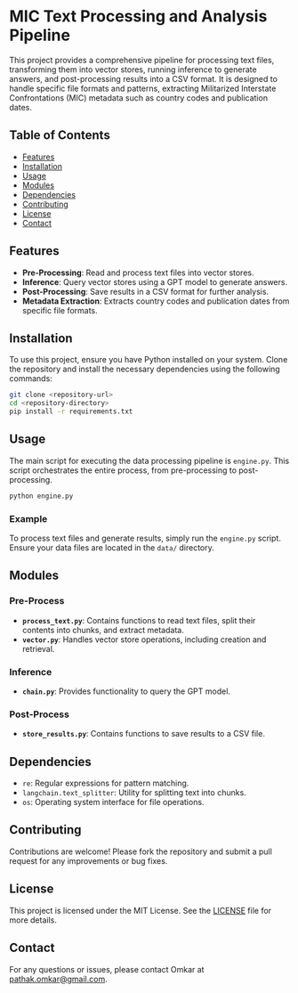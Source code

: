 # MIC Text Processing and Analysis Pipeline

This project provides a comprehensive pipeline for processing text files, transforming them into vector stores, running inference to generate answers, and post-processing results into a CSV format. It is designed to handle specific file formats and patterns, extracting Militarized Interstate Confrontations (MIC) metadata such as country codes and publication dates.

## Table of Contents

- [Features](#features)
- [Installation](#installation)
- [Usage](#usage)
- [Modules](#modules)
- [Dependencies](#dependencies)
- [Contributing](#contributing)
- [License](#license)
- [Contact](#contact)

## Features

- **Pre-Processing**: Read and process text files into vector stores.
- **Inference**: Query vector stores using a GPT model to generate answers.
- **Post-Processing**: Save results in a CSV format for further analysis.
- **Metadata Extraction**: Extracts country codes and publication dates from specific file formats.

## Installation

To use this project, ensure you have Python installed on your system. Clone the repository and install the necessary dependencies using the following commands:

```bash
git clone <repository-url>
cd <repository-directory>
pip install -r requirements.txt
```

## Usage

The main script for executing the data processing pipeline is `engine.py`. This script orchestrates the entire process, from pre-processing to post-processing.

```bash
python engine.py
```

### Example

To process text files and generate results, simply run the `engine.py` script. Ensure your data files are located in the `data/` directory.

## Modules

### Pre-Process

- **`process_text.py`**: Contains functions to read text files, split their contents into chunks, and extract metadata.
- **`vector.py`**: Handles vector store operations, including creation and retrieval.

### Inference

- **`chain.py`**: Provides functionality to query the GPT model.

### Post-Process

- **`store_results.py`**: Contains functions to save results to a CSV file.

## Dependencies

- `re`: Regular expressions for pattern matching.
- `langchain.text_splitter`: Utility for splitting text into chunks.
- `os`: Operating system interface for file operations.

## Contributing

Contributions are welcome! Please fork the repository and submit a pull request for any improvements or bug fixes.

## License

This project is licensed under the MIT License. See the [LICENSE](LICENSE) file for more details.

## Contact

For any questions or issues, please contact Omkar at pathak.omkar@gmail.com. 
